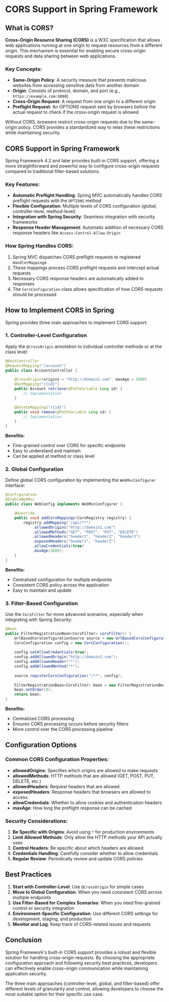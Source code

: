 # CORS Support in Spring Framework

## What is CORS?

**Cross-Origin Resource Sharing (CORS)** is a W3C specification that allows web applications running at one origin to request resources from a different origin. This mechanism is essential for enabling secure cross-origin requests and data sharing between web applications.

### Key Concepts:
- **Same-Origin Policy**: A security measure that prevents malicious websites from accessing sensitive data from another domain
- **Origin**: Consists of protocol, domain, and port (e.g., `https://example.com:8080`)
- **Cross-Origin Request**: A request from one origin to a different origin
- **Preflight Request**: An OPTIONS request sent by browsers before the actual request to check if the cross-origin request is allowed

Without CORS, browsers restrict cross-origin requests due to the same-origin policy. CORS provides a standardized way to relax these restrictions while maintaining security.

## CORS Support in Spring Framework

Spring Framework 4.2 and later provides built-in CORS support, offering a more straightforward and powerful way to configure cross-origin requests compared to traditional filter-based solutions.

### Key Features:
- **Automatic Preflight Handling**: Spring MVC automatically handles CORS preflight requests with the `OPTIONS` method
- **Flexible Configuration**: Multiple levels of CORS configuration (global, controller-level, method-level)
- **Integration with Spring Security**: Seamless integration with security frameworks
- **Response Header Management**: Automatic addition of necessary CORS response headers like `Access-Control-Allow-Origin`

### How Spring Handles CORS:
1. Spring MVC dispatches CORS preflight requests to registered `HandlerMapping`s
2. These mappings process CORS preflight requests and intercept actual requests
3. Necessary CORS response headers are automatically added to responses
4. The `CorsConfiguration` class allows specification of how CORS requests should be processed

## How to Implement CORS in Spring

Spring provides three main approaches to implement CORS support:

### 1. Controller-Level Configuration

Apply the `@CrossOrigin` annotation to individual controller methods or at the class level:

```java
@RestController
@RequestMapping("/account")
public class AccountController {

    @CrossOrigin(origins = "http://domain2.com", maxAge = 3600)
    @GetMapping("/{id}")
    public Account retrieve(@PathVariable Long id) {
        // Implementation
    }

    @DeleteMapping("/{id}")
    public void remove(@PathVariable Long id) {
        // Implementation
    }
}
```

**Benefits:**
- Fine-grained control over CORS for specific endpoints
- Easy to understand and maintain
- Can be applied at method or class level

### 2. Global Configuration

Define global CORS configuration by implementing the `WebMvcConfigurer` interface:

```java
@Configuration
@EnableWebMvc
public class WebConfig implements WebMvcConfigurer {

    @Override
    public void addCorsMappings(CorsRegistry registry) {
        registry.addMapping("/api/**")
            .allowedOrigins("http://domain2.com")
            .allowedMethods("GET", "POST", "PUT", "DELETE")
            .allowedHeaders("header1", "header2", "header3")
            .exposedHeaders("header1", "header2")
            .allowCredentials(true)
            .maxAge(3600);
    }
}
```

**Benefits:**
- Centralized configuration for multiple endpoints
- Consistent CORS policy across the application
- Easy to maintain and update

### 3. Filter-Based Configuration

Use the `CorsFilter` for more advanced scenarios, especially when integrating with Spring Security:

```java
@Bean
public FilterRegistrationBean<CorsFilter> corsFilter() {
    UrlBasedCorsConfigurationSource source = new UrlBasedCorsConfigurationSource();
    CorsConfiguration config = new CorsConfiguration();
    
    config.setAllowCredentials(true);
    config.addAllowedOrigin("http://domain1.com");
    config.addAllowedHeader("*");
    config.addAllowedMethod("*");
    
    source.registerCorsConfiguration("/**", config);
    
    FilterRegistrationBean<CorsFilter> bean = new FilterRegistrationBean<>(new CorsFilter(source));
    bean.setOrder(0);
    return bean;
}
```

**Benefits:**
- Centralized CORS processing
- Ensures CORS processing occurs before security filters
- More control over the CORS processing pipeline

## Configuration Options

### Common CORS Configuration Properties:

- **allowedOrigins**: Specifies which origins are allowed to make requests
- **allowedMethods**: HTTP methods that are allowed (GET, POST, PUT, DELETE, etc.)
- **allowedHeaders**: Request headers that are allowed
- **exposedHeaders**: Response headers that browsers are allowed to access
- **allowCredentials**: Whether to allow cookies and authentication headers
- **maxAge**: How long the preflight response can be cached

### Security Considerations:

1. **Be Specific with Origins**: Avoid using `*` for production environments
2. **Limit Allowed Methods**: Only allow the HTTP methods your API actually uses
3. **Control Headers**: Be specific about which headers are allowed
4. **Credentials Handling**: Carefully consider whether to allow credentials
5. **Regular Review**: Periodically review and update CORS policies

## Best Practices

1. **Start with Controller-Level**: Use `@CrossOrigin` for simple cases
2. **Move to Global Configuration**: When you need consistent CORS across multiple endpoints
3. **Use Filter-Based for Complex Scenarios**: When you need fine-grained control or security integration
4. **Environment-Specific Configuration**: Use different CORS settings for development, staging, and production
5. **Monitor and Log**: Keep track of CORS-related issues and requests

## Conclusion

Spring Framework's built-in CORS support provides a robust and flexible solution for handling cross-origin requests. By choosing the appropriate configuration approach and following security best practices, developers can effectively enable cross-origin communication while maintaining application security.

The three main approaches (controller-level, global, and filter-based) offer different levels of granularity and control, allowing developers to choose the most suitable option for their specific use case.
